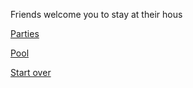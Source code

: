 Friends welcome you to stay at their hous

[Parties](../phone-call.md)

[Pool](enjoy-it)

[Start over](../README.md)